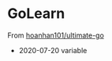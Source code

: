 # GoLearn
From [hoanhan101/ultimate-go](https://github.com/hoanhan101/ultimate-go)

+ 2020-07-20 variable
